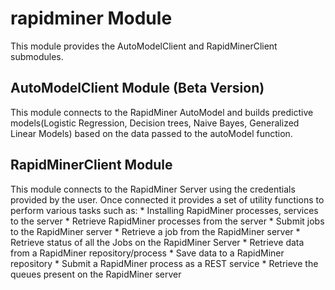 # rapidminer Module

This module provides the AutoModelClient and RapidMinerClient submodules.

## AutoModelClient Module (Beta Version)

This module connects to the RapidMiner AutoModel and builds predictive models(Logistic Regression, Decision trees, Naive Bayes, Generalized Linear Models) based on the data passed to the autoModel function.

## RapidMinerClient Module

This module connects to the RapidMiner Server using the credentials provided by the user. Once connected it provides a set of utility functions to perform various tasks such as:
	* Installing RapidMiner processes, services to the server
	* Retrieve RapidMiner processes from the server
	* Submit jobs to the RapidMiner server
	* Retrieve a job from the RapidMiner server
	* Retrieve status of all the Jobs on the RapidMiner Server
	* Retrieve data from a RapidMiner repository/process
	* Save data to a RapidMiner repository
	* Submit a RapidMiner process as a REST service
	* Retrieve the queues present on the RapidMiner server